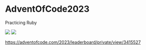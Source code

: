 # AdventOfCode2023
Practicing Ruby

![](https://img.shields.io/badge/stars%20⭐-24-yellow)
![](https://img.shields.io/badge/days%20completed-12-red)

https://adventofcode.com/2023/leaderboard/private/view/3415527
